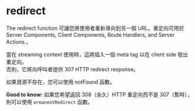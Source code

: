 # redirect

The redirect function 可讓您將使用者重新導向到另一個 URL。重定向可用於 Server Components, Client Components, Route Handlers, and Server Actions.。

當在 streaming context 使用時，這將插入一個 meta tag 以在 client side 發出重定向。    
否則，它將向呼叫者提供 307 HTTP redirect response。

如果資源不存在，您可以使用 notFound 函數。

**Good to know:**
如果您希望返回 308（永久）HTTP 重定向而不是 307（暫時），則可以使用 `ermanentRedirect` 函數。
